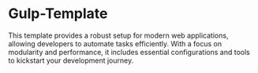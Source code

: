 # Gulp-Template
This template provides a robust setup for modern web applications, allowing developers to automate tasks efficiently. With a focus on modularity and performance, it includes essential configurations and tools to kickstart your development journey.
